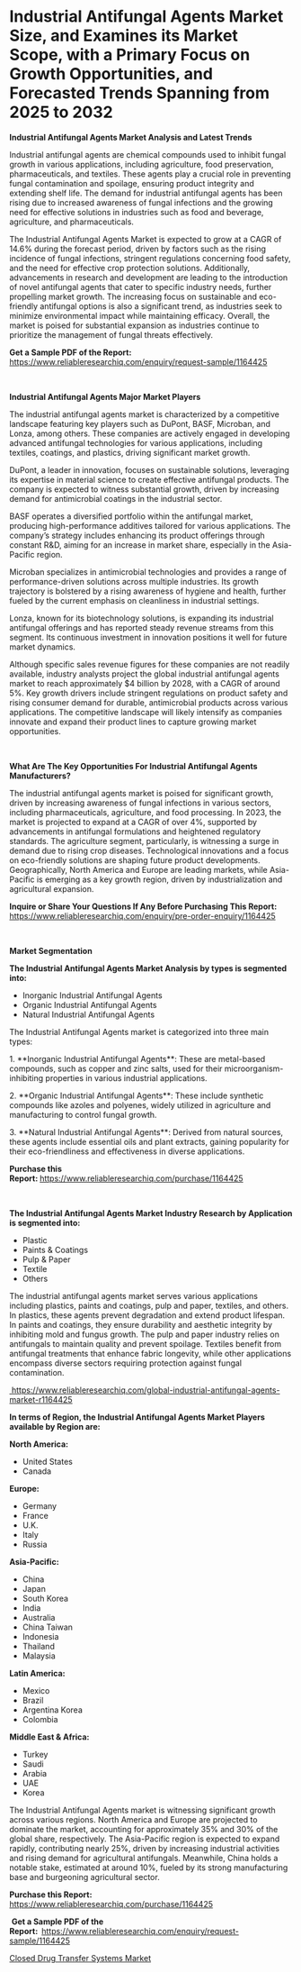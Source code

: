 <p><h1>Industrial Antifungal Agents Market Size, and Examines its Market Scope, with a Primary Focus on Growth Opportunities, and Forecasted Trends Spanning from 2025 to 2032</h1></p><p><strong>Industrial Antifungal Agents Market Analysis and Latest Trends</strong></p>
<p><p>Industrial antifungal agents are chemical compounds used to inhibit fungal growth in various applications, including agriculture, food preservation, pharmaceuticals, and textiles. These agents play a crucial role in preventing fungal contamination and spoilage, ensuring product integrity and extending shelf life. The demand for industrial antifungal agents has been rising due to increased awareness of fungal infections and the growing need for effective solutions in industries such as food and beverage, agriculture, and pharmaceuticals.</p><p>The Industrial Antifungal Agents Market is expected to grow at a CAGR of 14.6% during the forecast period, driven by factors such as the rising incidence of fungal infections, stringent regulations concerning food safety, and the need for effective crop protection solutions. Additionally, advancements in research and development are leading to the introduction of novel antifungal agents that cater to specific industry needs, further propelling market growth. The increasing focus on sustainable and eco-friendly antifungal options is also a significant trend, as industries seek to minimize environmental impact while maintaining efficacy. Overall, the market is poised for substantial expansion as industries continue to prioritize the management of fungal threats effectively.</p></p>
<p><strong>Get a Sample PDF of the Report:&nbsp;</strong> <a href="https://www.reliableresearchiq.com/enquiry/request-sample/1164425?utm_campaign=2276&utm_medium=2&utm_source=Github&utm_content=ia&utm_term=24032025&utm_id=industrial-antifungal-agents">https://www.reliableresearchiq.com/enquiry/request-sample/1164425</a></p>
<p>&nbsp;</p>
<p><strong>Industrial Antifungal Agents Major Market Players</strong></p>
<p><p>The industrial antifungal agents market is characterized by a competitive landscape featuring key players such as DuPont, BASF, Microban, and Lonza, among others. These companies are actively engaged in developing advanced antifungal technologies for various applications, including textiles, coatings, and plastics, driving significant market growth.</p><p>DuPont, a leader in innovation, focuses on sustainable solutions, leveraging its expertise in material science to create effective antifungal products. The company is expected to witness substantial growth, driven by increasing demand for antimicrobial coatings in the industrial sector.</p><p>BASF operates a diversified portfolio within the antifungal market, producing high-performance additives tailored for various applications. The company’s strategy includes enhancing its product offerings through constant R&D, aiming for an increase in market share, especially in the Asia-Pacific region.</p><p>Microban specializes in antimicrobial technologies and provides a range of performance-driven solutions across multiple industries. Its growth trajectory is bolstered by a rising awareness of hygiene and health, further fueled by the current emphasis on cleanliness in industrial settings.</p><p>Lonza, known for its biotechnology solutions, is expanding its industrial antifungal offerings and has reported steady revenue streams from this segment. Its continuous investment in innovation positions it well for future market dynamics.</p><p>Although specific sales revenue figures for these companies are not readily available, industry analysts project the global industrial antifungal agents market to reach approximately $4 billion by 2028, with a CAGR of around 5%. Key growth drivers include stringent regulations on product safety and rising consumer demand for durable, antimicrobial products across various applications. The competitive landscape will likely intensify as companies innovate and expand their product lines to capture growing market opportunities.</p></p>
<p>&nbsp;</p>
<p><strong>What Are The Key Opportunities For Industrial Antifungal Agents Manufacturers?</strong></p>
<p><p>The industrial antifungal agents market is poised for significant growth, driven by increasing awareness of fungal infections in various sectors, including pharmaceuticals, agriculture, and food processing. In 2023, the market is projected to expand at a CAGR of over 4%, supported by advancements in antifungal formulations and heightened regulatory standards. The agriculture segment, particularly, is witnessing a surge in demand due to rising crop diseases. Technological innovations and a focus on eco-friendly solutions are shaping future product developments. Geographically, North America and Europe are leading markets, while Asia-Pacific is emerging as a key growth region, driven by industrialization and agricultural expansion.</p></p>
<p><strong>Inquire or Share Your Questions If Any Before Purchasing This Report:</strong> <a href="https://www.reliableresearchiq.com/enquiry/pre-order-enquiry/1164425?utm_campaign=2276&utm_medium=2&utm_source=Github&utm_content=ia&utm_term=24032025&utm_id=industrial-antifungal-agents">https://www.reliableresearchiq.com/enquiry/pre-order-enquiry/1164425</a></p>
<p>&nbsp;</p>
<p><strong>Market Segmentation</strong></p>
<p><strong>The Industrial Antifungal Agents Market Analysis by types is segmented into:</strong></p>
<p><ul><li>Inorganic Industrial Antifungal Agents</li><li>Organic Industrial Antifungal Agents</li><li>Natural Industrial Antifungal Agents</li></ul></p>
<p><p>The Industrial Antifungal Agents market is categorized into three main types: </p><p>1. **Inorganic Industrial Antifungal Agents**: These are metal-based compounds, such as copper and zinc salts, used for their microorganism-inhibiting properties in various industrial applications.</p><p>2. **Organic Industrial Antifungal Agents**: These include synthetic compounds like azoles and polyenes, widely utilized in agriculture and manufacturing to control fungal growth.</p><p>3. **Natural Industrial Antifungal Agents**: Derived from natural sources, these agents include essential oils and plant extracts, gaining popularity for their eco-friendliness and effectiveness in diverse applications.</p></p>
<p><strong>Purchase this Report:&nbsp;</strong><a href="https://www.reliableresearchiq.com/purchase/1164425?utm_campaign=2276&utm_medium=2&utm_source=Github&utm_content=ia&utm_term=24032025&utm_id=industrial-antifungal-agents">https://www.reliableresearchiq.com/purchase/1164425</a></p>
<p>&nbsp;</p>
<p><strong>The Industrial Antifungal Agents Market Industry Research by Application is segmented into:</strong></p>
<p><ul><li>Plastic</li><li>Paints & Coatings</li><li>Pulp & Paper</li><li>Textile</li><li>Others</li></ul></p>
<p><p>The industrial antifungal agents market serves various applications including plastics, paints and coatings, pulp and paper, textiles, and others. In plastics, these agents prevent degradation and extend product lifespan. In paints and coatings, they ensure durability and aesthetic integrity by inhibiting mold and fungus growth. The pulp and paper industry relies on antifungals to maintain quality and prevent spoilage. Textiles benefit from antifungal treatments that enhance fabric longevity, while other applications encompass diverse sectors requiring protection against fungal contamination.</p></p>
<p><a href="https://www.reliableresearchiq.com/global-industrial-antifungal-agents-market-r1164425?utm_campaign=2276&utm_medium=2&utm_source=Github&utm_content=ia&utm_term=24032025&utm_id=industrial-antifungal-agents">&nbsp;https://www.reliableresearchiq.com/global-industrial-antifungal-agents-market-r1164425</a></p>
<p><strong>In terms of Region, the Industrial Antifungal Agents Market Players available by Region are:</strong></p>
<p>
    <p> <strong> North America: </strong>
        <ul>
            <li>United States</li>
            <li>Canada</li>
        </ul>
        </p> 
    <p> <strong> Europe: </strong>
        <ul>
            <li>Germany</li>
            <li>France</li>
            <li>U.K.</li>
            <li>Italy</li>
            <li>Russia</li>
        </ul>
        </p> 
    <p> <strong> Asia-Pacific: </strong>
        <ul>
            <li>China</li>
            <li>Japan</li>
            <li>South Korea</li>
            <li>India</li>
            <li>Australia</li>
            <li>China Taiwan</li>
            <li>Indonesia</li>
            <li>Thailand</li>
            <li>Malaysia</li>
        </ul>
        </p> 
    <p> <strong> Latin America: </strong>
        <ul>
            <li>Mexico</li>
            <li>Brazil</li>
            <li>Argentina Korea</li>
            <li>Colombia</li>
        </ul>
        </p> 
    <p> <strong> Middle East & Africa: </strong>
        <ul>
            <li>Turkey</li>
            <li>Saudi</li>
            <li>Arabia</li>
            <li>UAE</li>
            <li>Korea</li>
        </ul>
    </p>
    </p>
<p><p>The Industrial Antifungal Agents market is witnessing significant growth across various regions. North America and Europe are projected to dominate the market, accounting for approximately 35% and 30% of the global share, respectively. The Asia-Pacific region is expected to expand rapidly, contributing nearly 25%, driven by increasing industrial activities and rising demand for agricultural antifungals. Meanwhile, China holds a notable stake, estimated at around 10%, fueled by its strong manufacturing base and burgeoning agricultural sector.</p></p>
<p><strong>Purchase this Report: </strong><a href="https://www.reliableresearchiq.com/purchase/1164425?utm_campaign=2276&utm_medium=2&utm_source=Github&utm_content=ia&utm_term=24032025&utm_id=industrial-antifungal-agents">https://www.reliableresearchiq.com/purchase/1164425</a></p>
<p>&nbsp;<strong>Get a Sample PDF of the Report:&nbsp;&nbsp;</strong><a href="https://www.reliableresearchiq.com/enquiry/request-sample/1164425?utm_campaign=2276&utm_medium=2&utm_source=Github&utm_content=ia&utm_term=24032025&utm_id=industrial-antifungal-agents">https://www.reliableresearchiq.com/enquiry/request-sample/1164425</a></p>
<p><strong></strong></p>
<p><p><a href="https://github.com/petbigbeepjn/Market-Research-Report-List-2/blob/main/closed-drug-transfer-systems-market.md?utm_campaign=2276&utm_medium=2&utm_source=Github&utm_content=ia&utm_term=24032025&utm_id=industrial-antifungal-agents">Closed Drug Transfer Systems Market</a></p></p>